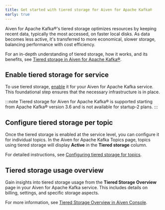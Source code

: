 ```yaml
---
title: Get started with tiered storage for Aiven for Apache Kafka®
early: true
---
```

Aiven for Apache Kafka®'s tiered storage optimizes resources by keeping recent data, typically the most
accessed, on faster local disks. As data becomes less active, it's transferred to more economical,
slower storage, balancing performance with cost efficiency.

For an in-depth understanding of tiered storage, how it works, and its
benefits, see
[Tiered storage in Aiven for Apache Kafka®](/docs/products/kafka/concepts/kafka-tiered-storage).

## Enable tiered storage for service

To use tiered storage, [enable](/docs/products/kafka/howto/enable-kafka-tiered-storage)
it for your Aiven for Apache Kafka service. This foundational step ensures that the
necessary infrastructure is in place.

:::note
Tiered storage for Aiven for Apache Kafka® is supported starting from
Apache Kafka® version 3.6 and is not available for startup-2 plans.
:::

## Configure tiered storage per topic

Once the tiered storage is enabled at the service level, you can
configure it for individual topics. In the Aiven for Apache Kafka Topics
page, topics using tiered storage will display **Active** in the
**Tiered storage** column.

For detailed instructions, see
[Configuring tiered storage for topics](/docs/products/kafka/howto/configure-topic-tiered-storage).

## Tiered storage usage overview

Gain insights into tiered storage usage from the **Tiered Storage
Overview** page in your Aiven for Apache Kafka service. This includes
details on billing, settings, and specific storage aspects.

For more information, see
[Tiered Storage Overview in Aiven Console](/docs/products/kafka/howto/tiered-storage-overview-page).
